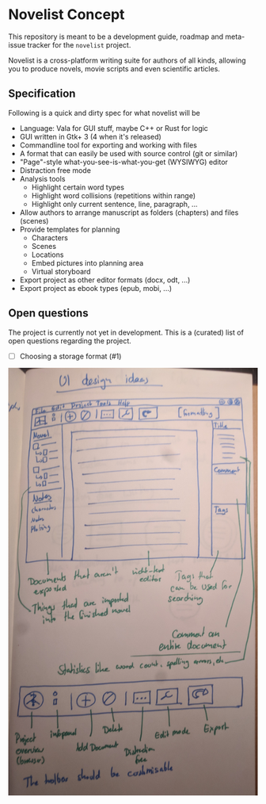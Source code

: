 # Novelist Concept

This repository is meant to be a development guide, roadmap and meta-issue tracker for the `novelist` project.

Novelist is a cross-platform writing suite for authors of all kinds, allowing you to produce novels, movie scripts and even scientific articles.


## Specification

Following is a quick and dirty spec for what novelist will be

 - Language: Vala for GUI stuff, maybe C++ or Rust for logic
 - GUI written in Gtk+ 3 (4 when it's released)
 - Commandline tool for exporting and working with files
 - A format that can easily be used with source control (git or similar)
 - "Page"-style what-you-see-is-what-you-get (WYSIWYG) editor
 - Distraction free mode
 - Analysis tools
   - Highlight certain word types
   - Highlight word collisions (repetitions within range)
   - Highlight only current sentence, line, paragraph, ...
 - Allow authors to arrange manuscript as folders (chapters) and files (scenes)
 - Provide templates for planning
   - Characters
   - Scenes
   - Locations
   - Embed pictures into planning area
   - Virtual storyboard
 - Export project as other editor formats (docx, odt, ...)
 - Export project as ebook types (epub, mobi, ...)


## Open questions

The project is currently not yet in development. This is a (curated) list of open questions regarding the project.

- [ ] Choosing a storage format (#1)

![First drawing of the UI](ui-drawing.jpg)